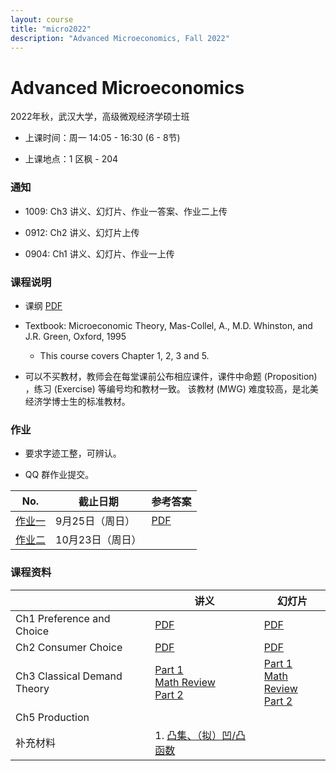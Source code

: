 ```yaml
---
layout: course
title: "micro2022"
description: "Advanced Microeconomics, Fall 2022"
---
```


# Advanced Microeconomics

2022年秋，武汉大学，高级微观经济学硕士班

- 上课时间：周一 14:05 - 16:30 (6 - 8节)

- 上课地点：1 区枫 - 204

### 通知

- 1009: Ch3 讲义、幻灯片、作业一答案、作业二上传

- 0912: Ch2 讲义、幻灯片上传

- 0904: Ch1 讲义、幻灯片、作业一上传

### 课程说明 

- 课纲 [PDF](/pdf/micro2022_syllabus.pdf)

- Textbook: Microeconomic Theory, Mas-Collel, A., M.D. Whinston, and J.R. Green, Oxford, 1995
   - This course covers Chapter 1, 2, 3 and 5. 

- 可以不买教材，教师会在每堂课前公布相应课件，课件中命题 (Proposition) ，练习 (Exercise) 等编号均和教材一致。
该教材 (MWG) 难度较高，是北美经济学博士生的标准教材。

### 作业

- 要求字迹工整，可辨认。

- QQ 群作业提交。


| No. | 截止日期             | 参考答案 |
| ------ | -------------------- | -------------------- |
| [作业一](/pdf/micro_hw1.pdf) |  9月25日（周日） | [PDF](/pdf/micro_hw1_solution.pdf) |
| [作业二](/pdf/micro_hw2.pdf) |  10月23日（周日）| <!--[PDF](/pdf/micro_hw2_solution.pdf --> |

<!--
| [作业三](/pdf/micro_hw3.pdf) |  11月20日（周日）|  [PDF](/pdf/micro_hw3_solution.pdf)  |
| [作业四](/pdf/micro_hw4.pdf) |  12月11日（周日） |    [PDF](/pdf/micro_hw4_solution.pdf) |
-->

### 课程资料

|                             | 讲义                         | 幻灯片                                |
| --------------------------- | ---------------------------- | ------------------------------------- |
| Ch1 Preference and Choice   | [PDF](/pdf/mwgch1.pdf) | [PDF](/pdf/mwgch1_slides.pdf) |
| Ch2 Consumer Choice         |  [PDF](/pdf/mwgch2.pdf) | [PDF](/pdf/mwgch2_slides.pdf) |
| Ch3 Classical Demand Theory |  [Part 1](/pdf/mwgch3_part1.pdf) <br> [Math Review](/pdf/MathReview_MaximizationProblem.pdf) <br> [Part 2](/pdf/mwgch3_part2.pdf)   |   [Part 1](/pdf/mwgch3_slides_part1.pdf) <br> [Math Review](/pdf/MathReview_MaximizationProblem_slides.pdf) <br> [Part 2](/pdf/mwgch3_slides_part2.pdf) |
| Ch5 Production              |  <!--[PDF](/pdf/mwgch5.pdf) -->|  <!--[PDF](/pdf/mwgch5_slides.pdf)--> |
| 补充材料             | 1. [凸集、（拟）凹/凸函数](/pdf/convex-set.pdf)<!-- <br> 2. [（半）正/负定矩阵、加边海塞矩阵](/pdf/SOC-bordered-hessian.pdf)                       --> |                                       |
